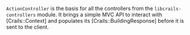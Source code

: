 `ActionController` is the basis for all the controllers from the `libcrails-controllers` module. It brings a simple MVC API to interact with [Crails::Context] and populates its [Crails::BuildingResponse] before it is sent to the client.
